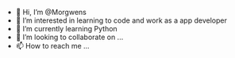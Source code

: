 - 👋 Hi, I’m @Morgwens
- 👀 I’m interested in learning to code and work as a app developer
- 🌱 I’m currently learning Python
- 💞️ I’m looking to collaborate on ...
- 📫 How to reach me ...

<!---
Morgwens/Morgwens is a ✨ special ✨ repository because its `README.md` (this file) appears on your GitHub profile.
You can click the Preview link to take a look at your changes.
--->
